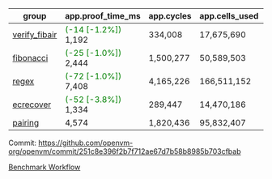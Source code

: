 | group | app.proof_time_ms | app.cycles | app.cells_used | leaf.proof_time_ms | leaf.cycles | leaf.cells_used |
| -- | -- | -- | -- | -- | -- | -- |
| [verify_fibair](https://github.com/openvm-org/openvm/blob/benchmark-results/benchmarks-pr/1649/verify_fibair-251c8e396f2b7f712ae67d7b58b8985b703cfbab.md) |<span style='color: green'>(-14 [-1.2%])</span> 1,192 |  334,008 |  17,675,690 |- | - | - |
| [fibonacci](https://github.com/openvm-org/openvm/blob/benchmark-results/benchmarks-pr/1649/fibonacci-251c8e396f2b7f712ae67d7b58b8985b703cfbab.md) |<span style='color: green'>(-25 [-1.0%])</span> 2,444 |  1,500,277 |  50,589,503 |- | - | - |
| [regex](https://github.com/openvm-org/openvm/blob/benchmark-results/benchmarks-pr/1649/regex-251c8e396f2b7f712ae67d7b58b8985b703cfbab.md) |<span style='color: green'>(-72 [-1.0%])</span> 7,408 |  4,165,226 |  166,511,152 |- | - | - |
| [ecrecover](https://github.com/openvm-org/openvm/blob/benchmark-results/benchmarks-pr/1649/ecrecover-251c8e396f2b7f712ae67d7b58b8985b703cfbab.md) |<span style='color: green'>(-52 [-3.8%])</span> 1,334 |  289,447 |  14,470,186 |- | - | - |
| [pairing](https://github.com/openvm-org/openvm/blob/benchmark-results/benchmarks-pr/1649/pairing-251c8e396f2b7f712ae67d7b58b8985b703cfbab.md) | 4,574 |  1,820,436 |  95,832,407 |- | - | - |


Commit: https://github.com/openvm-org/openvm/commit/251c8e396f2b7f712ae67d7b58b8985b703cfbab

[Benchmark Workflow](https://github.com/openvm-org/openvm/actions/runs/15009783911)
